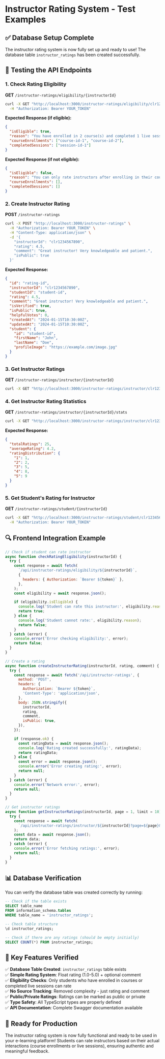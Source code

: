 # Instructor Rating System - Test Examples

## ✅ Database Setup Complete

The instructor rating system is now fully set up and ready to use! The database table `instructor_ratings` has been created successfully.

## 🧪 Testing the API Endpoints

### 1. Check Rating Eligibility

**GET** `/instructor-ratings/eligibility/{instructorId}`

```bash
curl -X GET "http://localhost:3000/instructor-ratings/eligibility/clr1234567890" \
  -H "Authorization: Bearer YOUR_TOKEN"
```

**Expected Response (if eligible):**

```json
{
  "isEligible": true,
  "reason": "You have enrolled in 2 course(s) and completed 1 live session(s) with this instructor.",
  "courseEnrollments": ["course-id-1", "course-id-2"],
  "completedSessions": ["session-id-1"]
}
```

**Expected Response (if not eligible):**

```json
{
  "isEligible": false,
  "reason": "You can only rate instructors after enrolling in their courses or completing live sessions with them.",
  "courseEnrollments": [],
  "completedSessions": []
}
```

### 2. Create Instructor Rating

**POST** `/instructor-ratings`

```bash
curl -X POST "http://localhost:3000/instructor-ratings" \
  -H "Authorization: Bearer YOUR_TOKEN" \
  -H "Content-Type: application/json" \
  -d '{
    "instructorId": "clr1234567890",
    "rating": 4.5,
    "comment": "Great instructor! Very knowledgeable and patient.",
    "isPublic": true
  }'
```

**Expected Response:**

```json
{
  "id": "rating-id",
  "instructorId": "clr1234567890",
  "studentId": "student-id",
  "rating": 4.5,
  "comment": "Great instructor! Very knowledgeable and patient.",
  "isVerified": true,
  "isPublic": true,
  "helpfulVotes": 0,
  "createdAt": "2024-01-15T10:30:00Z",
  "updatedAt": "2024-01-15T10:30:00Z",
  "student": {
    "id": "student-id",
    "firstName": "John",
    "lastName": "Doe",
    "profileImage": "https://example.com/image.jpg"
  }
}
```

### 3. Get Instructor Ratings

**GET** `/instructor-ratings/instructor/{instructorId}`

```bash
curl -X GET "http://localhost:3000/instructor-ratings/instructor/clr1234567890?page=1&limit=10"
```

### 4. Get Instructor Rating Statistics

**GET** `/instructor-ratings/instructor/{instructorId}/stats`

```bash
curl -X GET "http://localhost:3000/instructor-ratings/instructor/clr1234567890/stats"
```

**Expected Response:**

```json
{
  "totalRatings": 25,
  "averageRating": 4.2,
  "ratingDistribution": {
    "1": 1,
    "2": 2,
    "3": 5,
    "4": 8,
    "5": 9
  }
}
```

### 5. Get Student's Rating for Instructor

**GET** `/instructor-ratings/student/{instructorId}`

```bash
curl -X GET "http://localhost:3000/instructor-ratings/student/clr1234567890" \
  -H "Authorization: Bearer YOUR_TOKEN"
```

## 🔍 Frontend Integration Example

```javascript
// Check if student can rate instructor
async function checkRatingEligibility(instructorId) {
  try {
    const response = await fetch(
      `/api/instructor-ratings/eligibility/${instructorId}`,
      {
        headers: { Authorization: `Bearer ${token}` },
      },
    );
    const eligibility = await response.json();

    if (eligibility.isEligible) {
      console.log('Student can rate this instructor:', eligibility.reason);
      return true;
    } else {
      console.log('Student cannot rate:', eligibility.reason);
      return false;
    }
  } catch (error) {
    console.error('Error checking eligibility:', error);
    return false;
  }
}

// Create a rating
async function createInstructorRating(instructorId, rating, comment) {
  try {
    const response = await fetch('/api/instructor-ratings', {
      method: 'POST',
      headers: {
        Authorization: `Bearer ${token}`,
        'Content-Type': 'application/json',
      },
      body: JSON.stringify({
        instructorId,
        rating,
        comment,
        isPublic: true,
      }),
    });

    if (response.ok) {
      const ratingData = await response.json();
      console.log('Rating created successfully:', ratingData);
      return ratingData;
    } else {
      const error = await response.json();
      console.error('Error creating rating:', error);
      return null;
    }
  } catch (error) {
    console.error('Network error:', error);
    return null;
  }
}

// Get instructor ratings
async function getInstructorRatings(instructorId, page = 1, limit = 10) {
  try {
    const response = await fetch(
      `/api/instructor-ratings/instructor/${instructorId}?page=${page}&limit=${limit}`,
    );
    const data = await response.json();
    return data;
  } catch (error) {
    console.error('Error fetching ratings:', error);
    return null;
  }
}
```

## 📊 Database Verification

You can verify the database table was created correctly by running:

```sql
-- Check if the table exists
SELECT table_name
FROM information_schema.tables
WHERE table_name = 'instructor_ratings';

-- Check table structure
\d instructor_ratings;

-- Check if there are any ratings (should be empty initially)
SELECT COUNT(*) FROM instructor_ratings;
```

## 🎯 Key Features Verified

✅ **Database Table Created**: `instructor_ratings` table exists  
✅ **Simple Rating System**: Float rating (1.0-5.0) + optional comment  
✅ **Eligibility Checks**: Only students who have enrolled in courses or completed live sessions can rate  
✅ **No Source Tracking**: Removed complexity - just rating and comment  
✅ **Public/Private Ratings**: Ratings can be marked as public or private  
✅ **Type Safety**: All TypeScript types are properly defined  
✅ **API Documentation**: Complete Swagger documentation available

## 🚀 Ready for Production

The instructor rating system is now fully functional and ready to be used in your e-learning platform! Students can rate instructors based on their actual interactions (course enrollments or live sessions), ensuring authentic and meaningful feedback.

